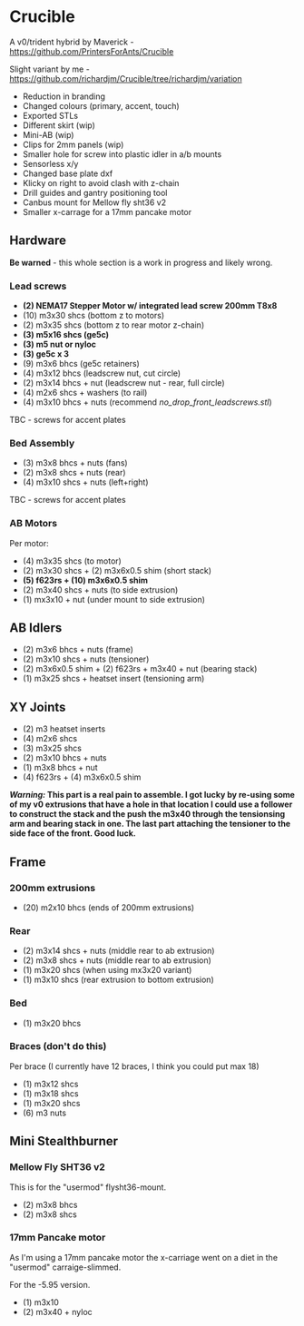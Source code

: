 # Crucible

A v0/trident hybrid by Maverick - <https://github.com/PrintersForAnts/Crucible>

Slight variant by me - <https://github.com/richardjm/Crucible/tree/richardjm/variation>

- Reduction in branding
- Changed colours (primary, accent, touch)
- Exported STLs
- Different skirt (wip)
- Mini-AB (wip)
- Clips for 2mm panels (wip)
- Smaller hole for screw into plastic idler in a/b mounts
- Sensorless x/y
- Changed base plate dxf
- Klicky on right to avoid clash with z-chain
- Drill guides and gantry positioning tool
- Canbus mount for Mellow fly sht36 v2
- Smaller x-carrage for a 17mm pancake motor

## Hardware

**Be warned** - this whole section is a work in progress and likely wrong.

### Lead screws

- **(2) NEMA17 Stepper Motor w/ integrated lead screw 200mm T8x8**
- (10) m3x30 shcs (bottom z to motors)
- (2) m3x35 shcs (bottom z to rear motor z-chain)
- **(3) m5x16 shcs (ge5c)**
- **(3) m5 nut or nyloc**
- **(3) ge5c x 3**
- (9) m3x6 bhcs (ge5c retainers)
- (4) m3x12 bhcs (leadscrew nut, cut circle)
- (2) m3x14 bhcs + nut (leadscrew nut - rear, full circle)
- (4) m2x6 shcs + washers (to rail)
- (4) m3x10 bhcs + nuts (recommend _no_drop_front_leadscrews.stl_)

TBC - screws for accent plates

### Bed Assembly

- (3) m3x8 bhcs + nuts (fans)
- (2) m3x8 shcs + nuts (rear)
- (4) m3x10 shcs + nuts (left+right)

TBC - screws for accent plates

### AB Motors

Per motor:

- (4) m3x35 shcs (to motor)
- (2) m3x30 shcs + (2) m3x6x0.5 shim (short stack)
- **(5) f623rs + (10) m3x6x0.5 shim**
- (2) m3x40 shcs + nuts (to side extrusion)
- (1) mx3x10 + nut (under mount to side extrusion)

## AB Idlers

- (2) m3x6 bhcs + nuts (frame)
- (2) m3x10 shcs + nuts (tensioner)
- (2) m3x6x0.5 shim + (2) f623rs + m3x40 + nut (bearing stack)
- (1) m3x25 shcs + heatset insert (tensioning arm)

## XY Joints

- (2) m3 heatset inserts
- (4) m2x6 shcs
- (3) m3x25 shcs
- (2) m3x10 bhcs + nuts
- (1) m3x8 bhcs + nut
- (4) f623rs + (4) m3x6x0.5 shim

**_Warning:_ This part is a real pain to assemble. I got lucky by re-using some of my v0 extrusions that have a hole in that location I could use a follower to construct the stack and the push the m3x40 through the tensionsing arm and bearing stack in one. The last part attaching the tensioner to the side face of the front. Good luck.**

## Frame

### 200mm extrusions

- (20) m2x10 bhcs (ends of 200mm extrusions)

### Rear

- (2) m3x14 shcs + nuts (middle rear to ab extrusion)
- (2) m3x8 shcs + nuts (middle rear to ab extrusion)
- (1) m3x20 shcs (when using mx3x20 variant)
- (1) m3x10 shcs (rear extrusion to bottom extrusion)

### Bed

- (1) m3x20 bhcs

### Braces (don't do this)

Per brace (I currently have 12 braces, I think you could put max 18)

- (1) m3x12 shcs
- (1) m3x18 shcs
- (1) m3x20 shcs
- (6) m3 nuts

## Mini Stealthburner

### Mellow Fly SHT36 v2

This is for the "usermod" flysht36-mount.

- (2) m3x8 bhcs
- (2) m3x8 shcs

### 17mm Pancake motor

As I'm using a 17mm pancake motor the x-carriage went on a diet in the
"usermod" carraige-slimmed.

For the -5.95 version.

- (1) m3x10
- (2) m3x40 + nyloc
